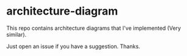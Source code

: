 # architecture-diagram

This repo contains architecture diagrams that I've implemented (Very similar).

Just open an issue if you have a suggestion. Thanks.

